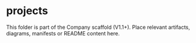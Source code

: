 # projects
This folder is part of the Company scaffold (V1.1+).
Place relevant artifacts, diagrams, manifests or README content here.
